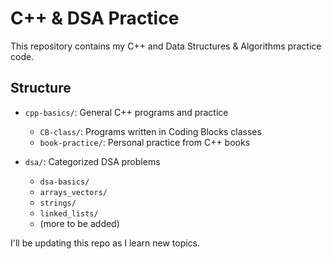 # C++ & DSA Practice

This repository contains my C++ and Data Structures & Algorithms practice code.

## Structure

- `cpp-basics/`: General C++ programs and practice
  - `CB-class/`: Programs written in Coding Blocks classes
  - `book-practice/`: Personal practice from C++ books

- `dsa/`: Categorized DSA problems
  - `dsa-basics/`
  - `arrays_vectors/`
  - `strings/`
  - `linked_lists/`
  - (more to be added)

I'll be updating this repo as I learn new topics.
